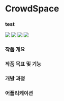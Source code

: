 # CrowdSpace

### test
<img src="https://img.shields.io/badge/Python-3776AB?style=flat&logo=Python&logoColor=white"/> <img src="https://img.shields.io/badge/Jupyter-F37626?style=flat&logo=Jupyter&logoColor=white"/> <img src="https://img.shields.io/badge/OpenCV-5C3EE8?style=flat&logo=OpenCV&logoColor=white"/> <img src="https://img.shields.io/badge/YOLO-00FFFF?style=flat&logo=YOLO&logoColor=white"/>

### 작품 개요 

### 작품 목표 및 기능 

### 개발 과정 

### 어플리케이션 
